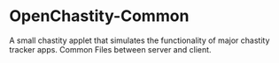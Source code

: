 # OpenChastity-Common
A small chastity applet that simulates the functionality of major chastity tracker apps. Common Files between server and client.
